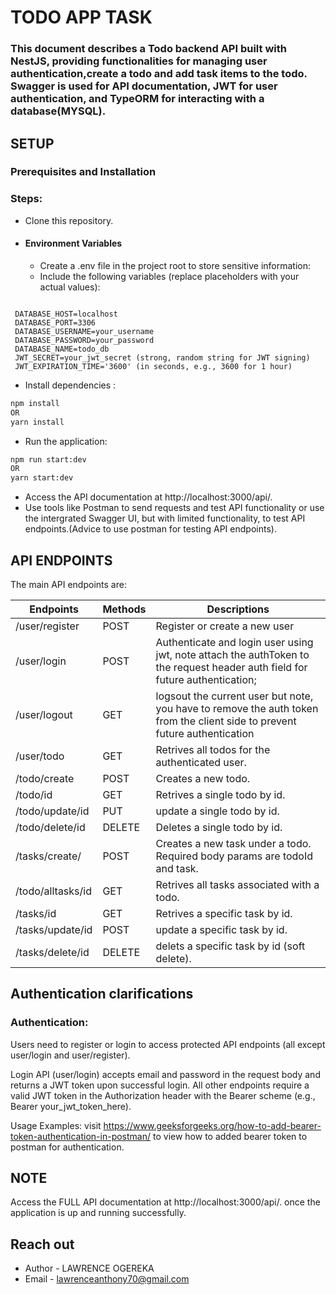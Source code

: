 # TODO APP TASK

### This document describes a Todo backend API built with NestJS, providing functionalities for managing user authentication,create a todo and add task items to the todo. Swagger is used for API documentation, JWT for user authentication, and TypeORM for interacting with a database(MYSQL).

## SETUP
### Prerequisites and Installation

### Steps:
- Clone this repository.

- #### Environment Variables
  - Create a .env file in the project root to store sensitive information:
  -   Include the following variables (replace placeholders with your actual values):
```

 DATABASE_HOST=localhost
 DATABASE_PORT=3306
 DATABASE_USERNAME=your_username
 DATABASE_PASSWORD=your_password
 DATABASE_NAME=todo_db
 JWT_SECRET=your_jwt_secret (strong, random string for JWT signing)
 JWT_EXPIRATION_TIME='3600' (in seconds, e.g., 3600 for 1 hour)

 ```
- Install dependencies :
```bash
npm install
OR
yarn install
```
- Run the application:
```bash
npm run start:dev
OR
yarn start:dev
```
- Access the API documentation at http://localhost:3000/api/.
- Use tools like Postman to send requests and test API functionality or use the intergrated Swagger UI, but with limited functionality, to test API endpoints.(Advice to use postman for testing API endpoints).


## API ENDPOINTS
The main API endpoints are:
<table>
<thead>
  <tr>
  <th>
  Endpoints
  </th>
  <th>
  Methods
  </th>
  <th>
  Descriptions
  </th>
  </tr>
</thead>
<tbody>
<tr>
<td>
  /user/register  
  </td>
  <td>
  POST
  </td>
  <td>
  Register or create a new user
  </td>
  </tr>

  <tr>
<td>
  /user/login  
  </td>
  <td>
  POST
  </td>
  <td>
  Authenticate and login user using jwt, note attach the authToken to the request header auth field for future authentication;
  </td>
  </tr>

   <tr>
<td>
  /user/logout  
  </td>
  <td>
 GET
  </td>
  <td>
  logsout the current user but note, you have to remove the auth token from the client side to prevent future authentication
  </td>
  </tr>

  <tr>
<td>
  /user/todo  
  </td>
  <td>
  GET
  </td>
  <td>
  Retrives all todos for the authenticated user.
  </td>
  </tr>

  <tr>
<td>
  /todo/create  
  </td>
  <td>
  POST
  </td>
  <td>
   Creates a new todo. 
  </td>
  </tr>

  <tr>
<td>
  /todo/id  
  </td>
  <td>
  GET
  </td>
  <td>
   Retrives a single todo by id.
  </td>
  </tr>

<tr>
<td>
  /todo/update/id 
  </td>
  <td>
  PUT
  </td>
  <td>
   update a single todo by id.
  </td>
  </tr>

  <tr>
<td>
  /todo/delete/id 
  </td>
  <td>
  DELETE
  </td>
  <td>
   Deletes a single todo by id.
  </td>
  </tr>

  <tr>
<td>
  /tasks/create/
  </td>
  <td>
  POST
  </td>
  <td>
   Creates a new task under a todo. Required body params are todoId and task.
  </td>
  </tr>

  <tr>
<td>
  /todo/alltasks/id
  </td>
  <td>
  GET
  </td>
  <td>
   Retrives all tasks associated with a todo.
  </td>
  </tr>

  <tr>
<td>
  /tasks/id
  </td>
  <td>
  GET
  </td>
  <td>
   Retrives a specific task by id.
  </td>
  </tr>

   <tr>
<td>
  /tasks/update/id
  </td>
  <td>
  POST
  </td>
  <td>
   update a specific task by id.
  </td>
  </tr>

   <tr>
<td>
  /tasks/delete/id
  </td>
  <td>
  DELETE
  </td>
  <td>
   delets a specific task by id (soft delete).
  </td>
  </tr>
  
</tbody>

</table>


## Authentication clarifications

 ### Authentication:

Users need to register or login to access protected API endpoints (all except user/login and user/register).

Login API (user/login) accepts email and password in the request body and returns a JWT token upon successful login.
All other endpoints require a valid JWT token in the Authorization header with the Bearer scheme (e.g., Bearer your_jwt_token_here). 

Usage Examples:
 visit https://www.geeksforgeeks.org/how-to-add-bearer-token-authentication-in-postman/ to view how to added bearer token to postman for authentication.



## NOTE
Access the FULL API documentation at http://localhost:3000/api/. once the application is up and running successfully.


 ## Reach out

- Author - LAWRENCE OGEREKA
- Email - lawrenceanthony70@gmail.com









